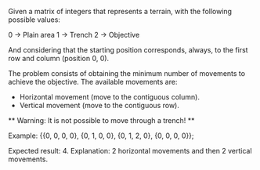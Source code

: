 Given a matrix of integers that represents a terrain, with the following possible values:

0 -> Plain area
1 -> Trench
2 -> Objective

And considering that the starting position corresponds, always, to the first row and column (position 0, 0).

The problem consists of obtaining the minimum number of movements to achieve the objective. The available movements are:

- Horizontal movement (move to the contiguous column).
- Vertical movement (move to the contiguous row).

** Warning: It is not possible to move through a trench! **

Example: {{0, 0, 0, 0},
          {0, 1, 0, 0},
          {0, 1, 2, 0},
          {0, 0, 0, 0}};

Expected result: 4.
Explanation: 2 horizontal movements and then 2 vertical movements.
